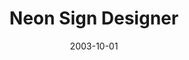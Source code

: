 ---
caption: #what displays in the portfolio grid:
  title: "Neon Sign Designer"
  subtitle: "네온사인 애니메이션 디자이너"
  thumbnail: assets/img/portfolio/neonsign/thumb_neonsign.png
  
#what displays when the item is clicked:
title: "Neon Sign Designer"
projecttitle: "프로젝트 설명"
project: "네온사인 바이너리 값의 점멸데이터를 WYSIWYG화면으로 디자인 하여 실 바이너리 데이터를 손쉽게 얻을 수 있는 프로그램 네온사인 객체 디자인 기능
생성된 네온사인 객체를 화면에 배치기능<br>배치된 네온사인 객체의 점멸 설정 기능<br>설정된 내용의 도면 프린트 기능<br>설정된 내용의 바이너리 데이터 생성 기능<br>소프트웨어 락 적용<br>네온사인 제어 롬에 Write 하여 네온사인 로직연동"
roletitle: "주요역할"
role: "전체 개발"
datetitle: "참여기간"
startdate: 2002/02
enddate: 2003/10
skilltitle: "개발언어 및 주요기술"
skills:
  - title: "Windows"
  - title: "Delphi"
linktitle: "링크"
link: "http://www.newentec.co.kr"
imagetitle: "참고화면"
images:
 - src: assets/img/portfolio/neonsign/neonsign_01.png
 - alt: 
date: 2003-10-01
---